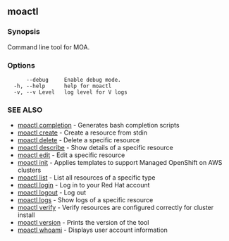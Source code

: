 ## moactl



### Synopsis

Command line tool for MOA.

### Options

```
      --debug     Enable debug mode.
  -h, --help      help for moactl
  -v, --v Level   log level for V logs
```

### SEE ALSO

* [moactl completion](moactl_completion.md)	 - Generates bash completion scripts
* [moactl create](moactl_create.md)	 - Create a resource from stdin
* [moactl delete](moactl_delete.md)	 - Delete a specific resource
* [moactl describe](moactl_describe.md)	 - Show details of a specific resource
* [moactl edit](moactl_edit.md)	 - Edit a specific resource
* [moactl init](moactl_init.md)	 - Applies templates to support Managed OpenShift on AWS clusters
* [moactl list](moactl_list.md)	 - List all resources of a specific type
* [moactl login](moactl_login.md)	 - Log in to your Red Hat account
* [moactl logout](moactl_logout.md)	 - Log out
* [moactl logs](moactl_logs.md)	 - Show logs of a specific resource
* [moactl verify](moactl_verify.md)	 - Verify resources are configured correctly for cluster install
* [moactl version](moactl_version.md)	 - Prints the version of the tool
* [moactl whoami](moactl_whoami.md)	 - Displays user account information

